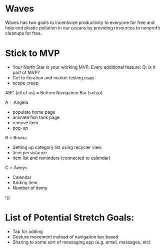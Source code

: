 # Waves
Waves has two goals to incentivize productivity to everyone for free and help end plastic pollution in our oceans by providing resources to nonprofit cleanups for free.

# Stick to MVP
- Your North Star is your working MVP. Every additional feature: Q: is it part of MVP?
- Get to iteration and market testing asap
- scope creep 

ABC (all of us) = Bottom Navigation Bar (setup)

A = Angela
- populate home page
- animate fish tank page
- remove item
- pop-up

B = Briana
- Setting up category list using recycler view
- item persistance
- item list and reminders (connected to calendar)

C = Aweys
- Calendar
- Adding item
- Number of items

![]

# List of Potential Stretch Goals:
- Tap for adding
- Gesture movement instead of navigation bar based
- Sharing to some sort of messaging app (e.g. email, messages, etc)
